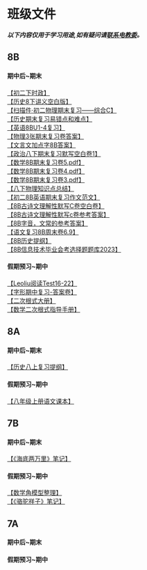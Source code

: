 # 班级文件
_**以下内容仅用于学习用途,如有疑问请[联系电教委](https://github.com/zelihole#contact-me-联系我)。**_
## 8B
#### 期中后~期末
[【初二下时政】](https://jms-class-five.github.io/files/pdf/%E5%88%9D%E4%BA%8C%E6%97%B6%E6%94%BF.pdf)\
[【历史8下讲义空白版】](https://jms-class-five.github.io/files/pdf/%E5%8E%86%E5%8F%B28%E4%B8%8B%E8%AE%B2%E4%B9%89%E7%A9%BA%E7%99%BD%E7%89%88.pdf)\
[【扫描件·初二物理期末复习——综合C】](https://jms-class-five.github.io/files/pdf/%E6%89%AB%E6%8F%8F%E4%BB%B6_%E5%88%9D%E4%BA%8C%E7%89%A9%E7%90%86%E6%9C%9F%E6%9C%AB%E5%A4%8D%E4%B9%A0%E2%80%94%E2%80%94%E7%BB%BC%E5%90%88C.pdf)\
[【历史期末复习易错点和难点】](https://jms-class-five.github.io/files/pdf/%E5%8E%86%E5%8F%B2%E6%9C%9F%E6%9C%AB%E5%A4%8D%E4%B9%A0%E6%98%93%E9%94%99%E7%82%B9%E5%92%8C%E9%9A%BE%E7%82%B9.pdf)\
[【英语8BU1-4复习】](https://jms-class-five.github.io/files/pdf/8BU1-4%E5%A4%8D%E4%B9%A0.pdf)\
[【物理3张期末复习卷答案】](https://jms-class-five.github.io/files/pdf/3%E5%BC%A0%E6%9C%9F%E6%9C%AB%E5%A4%8D%E4%B9%A0%E5%8D%B7%E7%AD%94%E6%A1%88.pdf)\
[【文言文加点字8B答案】](https://jms-class-five.github.io/files/pdf/%E6%96%87%E8%A8%80%E6%96%87%E5%8A%A0%E7%82%B9%E5%AD%97%20%E7%AD%94%E6%A1%88.pdf)\
[【政治八下期末复习默写空白卷1】](https://jms-class-five.github.io/files/pdf/%E6%94%BF%E6%B2%BB%E5%85%AB%E4%B8%8B%E6%9C%9F%E6%9C%AB%E5%A4%8D%E4%B9%A0%E9%BB%98%E5%86%991.pdf)\
[【数学8B期末复习卷5.pdf】](https://jms-class-five.github.io/files/pdf/%E6%95%B0%E5%AD%A68B%E6%9C%9F%E6%9C%AB%E5%A4%8D%E4%B9%A0%E5%8D%B75.pdf)\
[【数学8B期末复习卷4.pdf】](https://jms-class-five.github.io/files/pdf/%E6%95%B0%E5%AD%A68B%E6%9C%9F%E6%9C%AB%E5%A4%8D%E4%B9%A0%E5%8D%B74.pdf)\
[【数学8B期末复习卷3.pdf】](https://jms-class-five.github.io/files/pdf/%E6%95%B0%E5%AD%A68B%E6%9C%9F%E6%9C%AB%E5%A4%8D%E4%B9%A0%E5%8D%B73.pdf)\
[【八下物理知识点总结】](https://JMS-Class-five.github.io/files/pdf/八下物理知识点总结.pdf)\
[【初二8B英语期末复习作文范文】](https://JMS-Class-five.github.io/files/pdf/初二英语期末复习作文范文.pdf)\
[【8B古诗文理解性默写C卷空白卷】](https://JMS-Class-five.github.io/files/pdf/古诗文理解性默写C卷空白卷.pdf)\
[【8B古诗文理解性默写c卷参考答案】](https://JMS-Class-five.github.io/files/pdf/古诗文理解性默写c卷参考答案.pdf)\
[【8B字音，文常的参考答案】](https://JMS-Class-five.github.io/files/pdf/字音，文常%20参考答案.pdf)\
[【语文复习8B周末卷6.9】](https://JMS-Class-five.github.io/files/pdf/语文复习8B周末卷6.9.pdf)\
[【8B历史提纲】](https://jms-class-five.github.io/files/pdf/8B%E5%8E%86%E5%8F%B2%E6%8F%90%E7%BA%B2.pdf)\
[【8B信息技术毕业会考选择题题库2023】](https://jms-class-five.github.io/files/pdf/8B信息技术毕业会考选择题题库2023.pdf)
#### 假期预习~期中
[【Leoliu阅读Test16-22】](https://jms-class-five.github.io/files/pdf/Leoliu%E9%98%85%E8%AF%BBTest16-22.pdf)\
[【字形期中复习-答案卷】](https://jms-class-five.github.io/files/pdf/%E5%AD%97%E5%BD%A2%E6%9C%9F%E4%B8%AD%E5%A4%8D%E4%B9%A0-%E7%AD%94%E6%A1%88%E5%8D%B7.pdf)\
[【二次根式大册】](https://jms-class-five.github.io/files/pdf/%E4%BA%8C%E6%AC%A1%E6%A0%B9%E5%BC%8F%E5%A4%A7%E5%86%8C.pdf)\
[【数学二次根式指导手册】](https://jms-class-five.github.io/files/pdf/%E6%95%B0%E5%AD%A6%E4%BA%8C%E6%AC%A1%E6%A0%B9%E5%BC%8F%E6%8C%87%E5%AF%BC%E6%89%8B%E5%86%8C.pdf)
## 8A
#### 期中后~期末
[【历史八上复习提纲】](https://jms-class-five.github.io/files/pdf/%E5%8E%86%E5%8F%B2%E5%85%AB%E4%B8%8A%E5%A4%8D%E4%B9%A0%E6%8F%90%E7%BA%B2.pdf)
#### 假期预习~期中
[【八年级上册语文课本】](https://jms-class-five.github.io/files/pdf/ebook/%E5%85%AB%E5%B9%B4%E7%BA%A7%E4%B8%8A%E5%86%8C%E8%AF%AD%E6%96%87.pdf)
## 7B
#### 期中后~期末
[【《海底两万里》笔记】](https://jms-class-five.github.io/files/img/%E6%B5%B7%E5%BA%95%E4%B8%A4%E4%B8%87%E9%87%8C%E7%AC%94%E8%AE%B0/)
#### 假期预习~期中
[【数学角模型整理】](https://jms-class-five.github.io/files/pdf/%E6%A8%A1%E5%9E%8B%E6%95%B4%E7%90%86.pdf)\
[【《骆驼祥子》笔记】](https://jms-class-five.github.io/files/img/%E9%AA%86%E9%A9%BC%E7%A5%A5%E5%AD%90%E7%AC%94%E8%AE%B0/)
## 7A
#### 期中后~期末
#### 假期预习~期中
